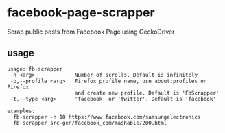 # facebook-page-scrapper
Scrap public posts from Facebook Page using GeckoDriver


## usage
```shell
usage: fb-scrapper
 -n <arg>             Number of scrolls. Default is infinitely
 -p,--profile <arg>   Firefox profile name, use about:profiles on Firefox
                      and create new profile. Default is 'FbScrapper'
 -t,--type <arg>      'facebook' or 'twitter'. Default is 'facebook'

examples:
  fb-scrapper -n 10 https://www.facebook.com/samsungelectronics
  fb-scrapper src-gen/facebook_com/mashable/200.html
```
